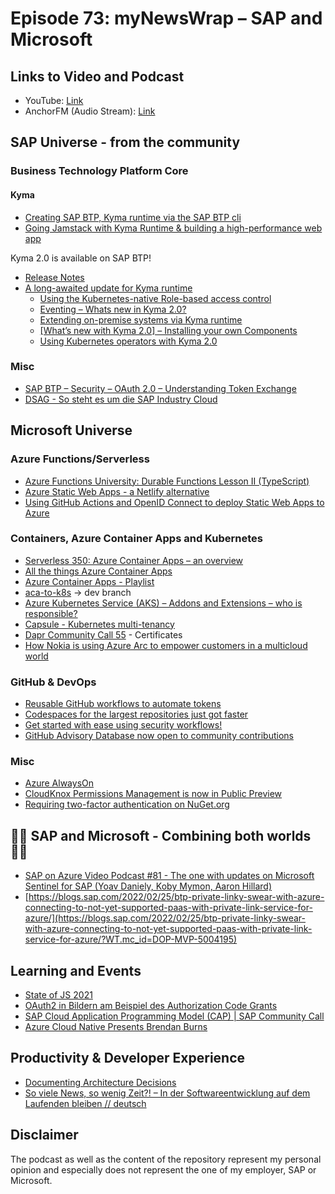 # Episode 73: myNewsWrap – SAP and Microsoft

## Links to Video and Podcast

* YouTube: [Link](https://youtu.be/qYafaWj0MYk)
* AnchorFM (Audio Stream): [Link](https://anchor.fm/christian-lechner/episodes/myNewsWrap--SAP-and-Microsoft-Episode-73-e1euko7)

## SAP Universe - from the community

### Business Technology Platform Core

#### Kyma

* [Creating SAP BTP, Kyma runtime via the SAP BTP cli](https://blogs.sap.com/2022/02/24/creating-sap-btp-kyma-runtime-via-the-sap-btp-cli/)
* [Going Jamstack with Kyma Runtime & building a high-performance web app](https://blogs.sap.com/2022/02/24/going-jamstack-with-kyma-runtime-building-a-high-performance-web-app/)

Kyma 2.0 is available on SAP BTP!

* [Release Notes](https://help.sap.com/doc/43b304f99a8145809c78f292bfc0bc58/Cloud/en-US/98bf747111574187a7c76f8ced51cfeb.html?sel1=Kyma%20Environment&from=2021-02-24&to=2022-02-28)
* [A long-awaited update for Kyma runtime](https://blogs.sap.com/2022/02/23/a-long-awaited-update-for-kyma-runtime/)
  * [Using the Kubernetes-native Role-based access control](https://blogs.sap.com/2022/02/24/using-the-kubernetes-native-role-based-access-control/)
  * [Eventing – Whats new in Kyma 2.0?](https://blogs.sap.com/2022/02/24/eventing-whats-new-in-kyma-2.0/)
  * [Extending on-premise systems via Kyma runtime](https://blogs.sap.com/2022/02/24/extending-on-premise-systems-via-kyma-runtime/)
  * [[What’s new with Kyma 2.0] – Installing your own Components](https://blogs.sap.com/2022/02/25/whats-new-with-kyma-2.0-installing-your-own-components/)
  * [Using Kubernetes operators with Kyma 2.0](https://blogs.sap.com/2022/02/25/using-kubernetes-operators-with-kyma-2.0/?url_id=text-global-profile-inbox-bp-new-in-tag-followed)

### Misc

* [SAP BTP – Security – OAuth 2.0 – Understanding Token Exchange](https://blogs.sap.com/2022/02/22/sap-btp-security-oauth-2.0-understanding-token-exchange/)
* [DSAG - So steht es um die SAP Industry Cloud](https://www.computer-automation.de/unternehmensebene/produktionssoftware/so-steht-es-um-die-sap-industry-cloud.193292.html)

## Microsoft Universe

### Azure Functions/Serverless

* [Azure Functions University: Durable Functions Lesson II (TypeScript)](https://youtu.be/iYij7Mf7_dE)
* [Azure Static Web Apps - a Netlify alternative](https://blog.johnnyreilly.com/2022/02/08/azure-static-web-apps-a-netlify-alternative)
* [Using GitHub Actions and OpenID Connect to deploy Static Web Apps to Azure](https://www.cloudwithchris.com/blog/using-oidc-github-actions-azure-swa/)

### Containers, Azure Container Apps and Kubernetes

* [Serverless 350: Azure Container Apps – an overview](https://www.serverless360.com/blog/azure-container-apps-an-overview)
* [All the things Azure Container Apps](https://twitter.com/i/events/1491136399034175491)
* [Azure Container Apps - Playlist](https://youtube.com/playlist?list=PL5rXtjltSImRsDw-sqr3wUDyG_IwlV_HN)
* [aca-to-k8s](https://github.com/MarkXA/aca-to-k8s) -> dev branch
* [Azure Kubernetes Service (AKS) – Addons and Extensions – who is responsible?](https://pixelrobots.co.uk/2022/02/azure-kubernetes-service-aks-addons-and-extensions-who-is-responsible/)
* [Capsule - Kubernetes multi-tenancy](https://github.com/clastix/capsule)
* [Dapr Community Call 55](https://youtu.be/Hkcx9kBDrAc) - Certificates
* [How Nokia is using Azure Arc to empower customers in a multicloud world](https://news.microsoft.com/transform/how-nokia-is-using-azure-arc-to-empower-customers-in-a-multicloud-world/?WT.mc_id=AZ-MVP-5004195)

### GitHub & DevOps

* [Reusable GitHub workflows to automate tokens](https://youtu.be/tUNxpPecxKU)
* [Codespaces for the largest repositories just got faster](https://github.blog/2022-02-23-codespaces-largest-repositories-faster/)
* [Get started with ease using security workflows!](https://github.blog/2022-02-22-get-started-using-security-workflows/)
* [GitHub Advisory Database now open to community contributions](https://github.blog/2022-02-22-github-advisory-database-now-open-to-community-contributions/)

### Misc

* [Azure AlwaysOn](https://github.com/Azure/AlwaysOn)
* [CloudKnox Permissions Management is now in Public Preview](https://techcommunity.microsoft.com/t5/azure-active-directory-identity/cloudknox-permissions-management-is-now-in-public-preview/ba-p/2464391?WT.mc_id=AZ-MVP-5004195)
* [Requiring two-factor authentication on NuGet.org](https://devblogs.microsoft.com/nuget/requiring-two-factor-authentication-on-nuget-org/)

## 🐱‍👤 SAP and Microsoft - Combining both worlds 🐱‍👤

* [SAP on Azure Video Podcast #81 - The one with updates on Microsoft Sentinel for SAP (Yoav Daniely, Koby Mymon, Aaron Hillard)](https://youtu.be/mn0kqpxitsQ)
* [https://blogs.sap.com/2022/02/25/btp-private-linky-swear-with-azure-connecting-to-not-yet-supported-paas-with-private-link-service-for-azure/](https://blogs.sap.com/2022/02/25/btp-private-linky-swear-with-azure-connecting-to-not-yet-supported-paas-with-private-link-service-for-azure/?WT.mc_id=DOP-MVP-5004195)

## Learning and Events

* [State of JS 2021](https://2021.stateofjs.com/en-US/)
* [OAuth2 in Bildern am Beispiel des Authorization Code Grants](https://www.predic8.de/oauth2-beispiel.htm)
* [SAP Cloud Application Programming Model (CAP) | SAP Community Call](https://youtu.be/OQVUkCs7mzY)
* [Azure Cloud Native Presents Brendan Burns](https://youtu.be/dD00x0_zV8Q)

## Productivity & Developer Experience

* [Documenting Architecture Decisions](https://thomasbandt.com/architecture-decision-records)
* [So viele News, so wenig Zeit?! – In der Softwareentwicklung auf dem Laufenden bleiben // deutsch](https://youtu.be/NkNA2Mlpmhc)

## Disclaimer

The podcast as well as the content of the repository represent my personal opinion and especially does not represent the one of my employer, SAP or Microsoft.

